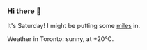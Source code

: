 ### Hi there :wave:

It's Saturday! I might be putting some [miles](https://www.strava.com/athletes/889963) in.

Weather in Toronto: sunny, at +20°C.

